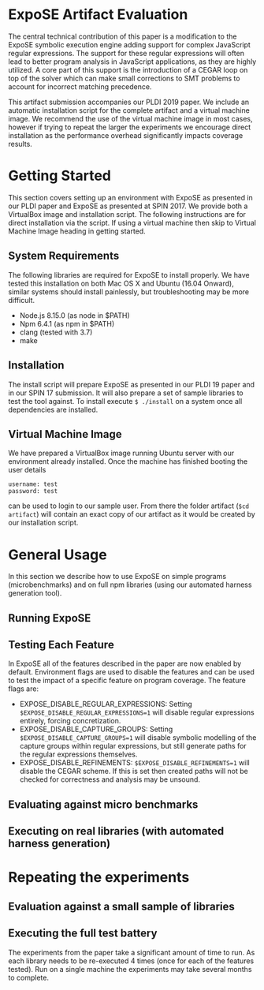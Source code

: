 # ExpoSE Artifact Evaluation
  
The central technical contribution of this paper is a modification to the ExpoSE symbolic execution engine adding support for complex JavaScript regular expressions. The support for these regular expressions will often lead to better program analysis in JavaScript applications, as they are highly utilized. A core part of this support is the introduction of a CEGAR loop on top of the solver which can make small corrections to SMT problems to account for incorrect matching precedence.

This artifact submission accompanies our PLDI 2019 paper. We include an automatic installation script for the complete artifact and a virtual machine image. We recommend the use of the virtual machine image in most cases, however if trying to repeat the larger the experiments we encourage direct installation as the performance overhead significantly impacts coverage results.

# Getting Started

This section covers setting up an environment with ExpoSE as presented in our PLDI paper and ExpoSE as presented at SPIN 2017. We provide both a VirtualBox image and installation script. The following instructions are for direct installation via the script. If using a virtual machine then skip to Virtual Machine Image heading in getting started.

## System Requirements

The following libraries are required for ExpoSE to install properly. We have tested this installation on both Mac OS X and Ubuntu (16.04 Onward), similar systems should install painlessly, but troubleshooting may be more difficult. 

- Node.js 8.15.0 (as node in $PATH)
- Npm 6.4.1 (as npm in $PATH)
- clang (tested with 3.7)
- make

## Installation

The install script will prepare ExpoSE as presented in our PLDI 19 paper and in our SPIN 17 submission. It will also prepare a set of sample libraries to test the tool against. To install execute `$ ./install` on a system once all dependencies are installed. 

## Virtual Machine Image

We have prepared a VirtualBox image running Ubuntu server with our environment already installed. Once the machine has finished booting the user details

```
username: test
password: test
```

can be used to login to our sample user. From there the folder artifact (`$cd artifact`) will contain an exact copy of our artifact as it would be created by our installation script.

# General Usage

In this section we describe how to use ExpoSE on simple programs (microbenchmarks) and on full npm libraries (using our automated harness generation tool).

## Running ExpoSE

## Testing Each Feature

In ExpoSE all of the features described in the paper are now enabled by default. Environment flags are used to disable the features and can be used to test the impact of a specific feature on program coverage. The feature flags are:

- EXPOSE_DISABLE_REGULAR_EXPRESSIONS: Setting `$EXPOSE_DISABLE_REGULAR_EXPRESSIONS=1` will disable regular expressions entirely, forcing concretization. 
- EXPOSE_DISABLE_CAPTURE_GROUPS: Setting `$EXPOSE_DISABLE_CAPTURE_GROUPS=1` will disable symbolic modelling of the capture groups within regular expressions, but still generate paths for the regular expressions themselves.
- EXPOSE_DISABLE_REFINEMENTS: `$EXPOSE_DISABLE_REFINEMENTS=1` will disable the CEGAR scheme. If this is set then created paths will not be checked for correctness and analysis may be unsound.

## Evaluating against micro benchmarks

## Executing on real libraries (with automated harness generation)

# Repeating the experiments 

## Evaluation against a small sample of libraries

## Executing the full test battery

The experiments from the paper take a significant amount of time to run. As each library needs to be re-executed 4 times (once for each of the features tested). Run on a single machine the experiments may take several months to complete.
